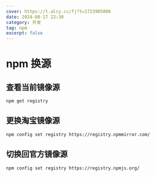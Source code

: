 ```yaml
---
cover: https://t.alcy.cc/fj?t=1723905000
date: 2024-08-17 22:30
category: 开发
tag: npm
excerpt: false
---
```


# npm 换源

## 查看当前镜像源

```sh
npm get registry
```

## 更换淘宝镜像源

```sh
npm config set registry https://registry.npmmirror.com/
```

## 切换回官方镜像源

```sh
npm config set registry https://registry.npmjs.org/
```
